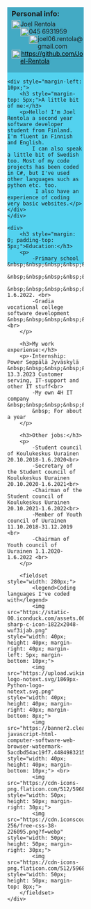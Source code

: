 <html lang="en">
<head>
    <meta charset="UTF-8">
    <meta name="viewport" content="width=device-width, initial-scale=1.0">
    <title>Document</title>
</head>
<style>
.info{
    float: left;
    width: 35%;
    height: 590px;
    background-color: #53d2ef;
    margin-right: 25px;
}
.box{
    height: 150px;
    background-color: #43aac4;
    padding-left: 10px;
}
.box img{
    float: left;
}
</style>
<body>
    <div class="info">
    <div class="box">
        <h3 style="margin-top: 0; margin-bottom: 5px; padding-top: 5px;">Personal info:</h3>
        <img src="https://icons.veryicon.com/png/o/internet--web/55-common-web-icons/person-4.png" style="height: 20px; width: 20px; background-color: #43aac4;"><p style="margin: 0;">Joel Rentola</p>
        <img src="https://cdn2.iconfinder.com/data/icons/font-awesome/1792/phone-512.png" style="height: 20px; width: 20px; background-color: #43aac4;"><p style="margin: 0;">045 6931959</p>
        <img src="https://cdn-icons-png.flaticon.com/512/4213/4213968.png" style="height: 20px; width: 20px; background-color: #43aac4;"><p style="margin: 0; margin-left: 22px;">joel06.rentola@gmail.com</p>
        <img src="https://cdn-icons-png.flaticon.com/512/25/25231.png" style="height: 20px; width: 20px; background-color: #43aac4;"><a href="https://github.com/Joel-Rentola" target="_blank" style="margin: 0; margin-top: 0px; margin-left: 2px; color: black;">https://github.com/Joel-Rentola</a>
    </div>

    <div style="margin-left: 10px;">
        <h3 style="margin-top: 5px;">A little bit of me:</h3>
        <p>Hello! I'm Joel Rentola a second year software developer student from Finland. I'm fluent in Finnish and English.
            I can also speak a little bit of Swedish too. Most of my code projects has been coded in C#, but I've used other languages such as python etc. too.
             I also have an experience of coding very basic websites.</p>
    </div>
    </div>

    <div>
        <h3 style="margin: 0; padding-top: 5px;">Education:</h3>
        <p>
            -Primary school &nbsp;&nbsp;&nbsp;&nbsp;&nbsp;&nbsp;&nbsp;&nbsp;&nbsp;&nbsp;&nbsp;&nbsp;&nbsp;&nbsp;&nbsp;&nbsp;&nbsp;&nbsp;&nbsp;&nbsp;&nbsp;&nbsp;&nbsp;
            &nbsp;&nbsp;&nbsp;&nbsp;&nbsp;&nbsp;&nbsp;&nbsp;&nbsp;&nbsp;&nbsp;&nbsp;&nbsp;&nbsp;&nbsp;&nbsp;&nbsp;&nbsp;&nbsp;&nbsp;&nbsp;&nbsp;&nbsp;&nbsp;&nbsp;&nbsp;
            &nbsp;&nbsp;&nbsp;&nbsp;&nbsp;&nbsp;&nbsp;&nbsp;&nbsp;&nbsp;&nbsp;&nbsp;&nbsp;&nbsp;&nbsp;graduated 1.6.2022. <br>
            -Gradia vocational college software development &nbsp;&nbsp;&nbsp;&nbsp;&nbsp;&nbsp;&nbsp;&nbsp;&nbsp;&nbsp;&nbsp;&nbsp;&nbsp;ongoing <br>
        </p>
    
        <h3>My work experiense:</h3>
        <p>-Internship: Power Seppälä Jyväskylä &nbsp;&nbsp;&nbsp;&nbsp;&nbsp;&nbsp;&nbsp;9.2.2023-13.3.2023 Customer serving, IT-support and other IT stuff<br>
            -My own 4H IT company &nbsp;&nbsp;&nbsp;&nbsp;&nbsp;&nbsp;&nbsp;&nbsp;&nbsp;&nbsp;&nbsp;&nbsp;&nbsp;&nbsp;&nbsp;&nbsp;&nbsp;&nbsp;&nbsp;&nbsp;&nbsp;&nbsp;&nbsp;
            &nbsp; For about a year
        </p>
    
        <h3>Other jobs:</h3>
        <p>
            -Student council of Koulukeskus Uurainen 20.10.2018-1.6.2020<br>
            -Secretary of the Student council of Koulukeskus Uurainen 20.10.2020-1.6.2021<br>
            -Chairman of the Student council of Koulukeskus Uurainen 20.10.2021-1.6.2022<br>
            -Member of Youth council of Uurainen 11.10.2018-31.12.2019 <br>
            -Chairman of Youth council of Uurainen 1.1.2020-1.6.2022 <br>
        </p>
    
        <fieldset style="width: 280px;">
            <legend>Coding languages I've coded with</legend>
            <img src="https://static-00.iconduck.com/assets.00/c-sharp-c-icon-1822x2048-wuf3ijab.png" style="width: 40px; height: 40px; margin-right: 40px; margin-left: 5px; margin-bottom: 10px;">
            <img src="https://upload.wikimedia.org/wikipedia/commons/thumb/c/c3/Python-logo-notext.svg/1869px-Python-logo-notext.svg.png" style="width: 40px; height: 40px; margin-right: 40px; margin-bottom: 8px;">
            <img src="https://banner2.cleanpng.com/20180411/cvq/kisspng-javascript-html-computer-software-web-browser-watermark-5acdbd54ac19f7.4484983215234327887049.jpg" style="width: 40px; height: 40px; margin-bottom: 10px;"> <br>
            <img src="https://cdn-icons-png.flaticon.com/512/5968/5968267.png" style="width: 50px; height: 50px; margin-right: 30px;">
            <img src="https://cdn.iconscout.com/icon/free/png-256/free-css-38-226095.png?f=webp" style="width: 50px; height: 50px; margin-right: 30px;">
            <img src="https://cdn-icons-png.flaticon.com/512/5968/5968332.png" style="width: 50px; height: 50px; margin-top: 8px;">
        </fieldset>
    </div>
</body>
</html>
